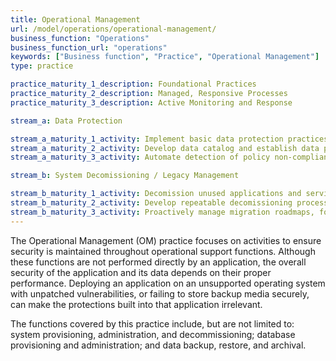 ```yaml
---
title: Operational Management
url: /model/operations/operational-management/
business_function: "Operations"
business_function_url: "operations"
keywords: ["Business function", "Practice", "Operational Management"]
type: practice

practice_maturity_1_description: Foundational Practices
practice_maturity_2_description: Managed, Responsive Processes
practice_maturity_3_description: Active Monitoring and Response

stream_a: Data Protection

stream_a_maturity_1_activity: Implement basic data protection practices
stream_a_maturity_2_activity: Develop data catalog and establish data protection policy.
stream_a_maturity_3_activity: Automate detection of policy non-compliance, and audit compliance periodically. Regularly review and update to data catalog and data protection policy.

stream_b: System Decomissioning / Legacy Management

stream_b_maturity_1_activity: Decomission unused applications and services as identified. Manage customer upgrades/migrations individually.
stream_b_maturity_2_activity: Develop repeatable decomissioning processes for unused systems/services, and for migration from legacy dependencies. Manage legacy migration roadmaps for customers.
stream_b_maturity_3_activity: Proactively manage migration roadmaps, for both unsupported end-of-life dependencies, and legacy versions of delivered software.
---
```


The Operational Management (OM) practice focuses on activities to ensure security is maintained throughout operational support functions. Although these functions are not performed directly by an application, the overall security of the application and its data depends on their proper performance. Deploying an application on an unsupported operating system with unpatched vulnerabilities, or failing to store backup media securely, can make the protections built into that application irrelevant.

The functions covered by this practice include, but are not limited to: system provisioning, administration, and decommissioning; database provisioning and administration; and data backup, restore, and archival.

